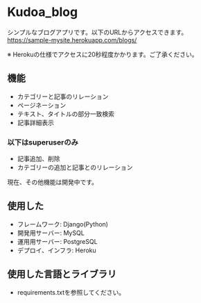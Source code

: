 # Kudoa_blog
シンプルなブログアプリです。以下のURLからアクセスできます。
https://sample-mysite.herokuapp.com/blogs/

※ Herokuの仕様でアクセスに20秒程度かかります。ご了承ください。

## 機能
- カテゴリーと記事のリレーション
- ページネーション
- テキスト、タイトルの部分一致検索
- 記事詳細表示

### 以下はsuperuserのみ
- 記事追加、削除
- カテゴリーの追加と記事とのリレーション

現在、その他機能は開発中です。

## 使用した
- フレームワーク: Django(Python)
- 開発用サーバー: MySQL
- 運用用サーバー: PostgreSQL
- デプロイ、インフラ: Heroku

## 使用した言語とライブラリ
- requirements.txtを参照してください。


